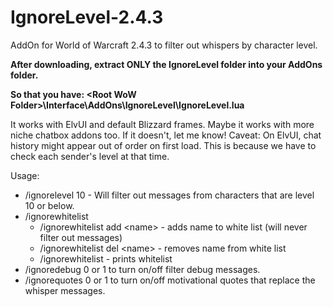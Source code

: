 # IgnoreLevel-2.4.3
AddOn for World of Warcraft 2.4.3 to filter out whispers by character level.

**After downloading, extract ONLY the IgnoreLevel folder into your AddOns folder.**

**So that you have: \<Root WoW Folder\>\\Interface\\AddOns\\IgnoreLevel\\IgnoreLevel.lua**

It works with ElvUI and default Blizzard frames. Maybe it works with more niche chatbox addons too. If it doesn't, let me know!
Caveat: On ElvUI, chat history might appear out of order on first load. This is because we have to check each sender's level at that time.

Usage:
* /ignorelevel 10 - Will filter out messages from characters that are level 10 or below.
* /ignorewhitelist
  * /ignorewhitelist add \<name\> - adds name to white list (will never filter out messages)
  * /ignorewhitelist del \<name\> - removes name from white list
  * /ignorewhitelist - prints whitelist
* /ignoredebug 0 or 1 to turn on/off filter debug messages.
* /ignorequotes 0 or 1 to turn on/off motivational quotes that replace the whisper messages.

